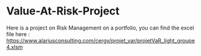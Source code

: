 # Value-At-Risk-Project

Here is a project on Risk Management on a portfolio, you can find the excel file here : https://www.alariusconsulting.com/cergy/projet_var/projetVaR_light_groupe4.xlsm
